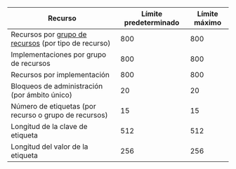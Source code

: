 Recurso|Límite predeterminado|Límite máximo
---|---|---
Recursos por [grupo de recursos](resource-group-overview.md) (por tipo de recurso)|800|800
Implementaciones por grupo de recursos|800|800
Recursos por implementación|800|800
Bloqueos de administración (por ámbito único)|20|20
Número de etiquetas (por recurso o grupo de recursos)|15|15
Longitud de la clave de etiqueta|512|512
Longitud del valor de la etiqueta|256|256

<!---HONumber=Nov15_HO3-->